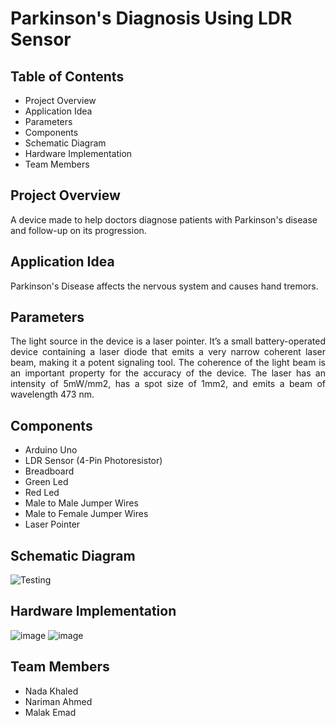 # Parkinson's Diagnosis Using LDR Sensor
## Table of Contents
* Project Overview
* Application Idea
* Parameters
* Components
* Schematic Diagram
* Hardware Implementation
* Team Members
## Project Overview
A device made to help doctors diagnose patients with Parkinson's disease and follow-up on its progression.
## Application Idea
Parkinson's Disease affects the nervous system and causes hand tremors.
## Parameters 
<p align="justify"> The light source in the device is a laser pointer. It’s a small battery-operated device containing a laser diode that emits a very narrow coherent laser beam, making it a potent signaling tool. The coherence of the light beam is an important property for the accuracy of the device. The laser has an intensity of 5mW/mm2, has a spot size of 1mm2, and emits a beam of wavelength 473 nm. </p>

## Components
* Arduino Uno
* LDR Sensor (4-Pin Photoresistor)
* Breadboard
* Green Led
* Red Led
* Male to Male Jumper Wires
* Male to Female Jumper Wires
* Laser Pointer
## Schematic Diagram
![Testing](https://github.com/NadaKhaled157/Parkinsons-Diagnosis-Device-Using-LDR-Sensor/assets/124778473/5c7b60bb-8222-4f39-a939-33d151fb0883)

## Hardware Implementation
![image](https://github.com/NadaKhaled157/Parkinsons-Diagnosis-Device-Using-LDR-Sensor/assets/124778473/57040550-127d-4af9-b475-e700ec3e2d5e)
![image](https://github.com/NadaKhaled157/Parkinsons-Diagnosis-Device-Using-LDR-Sensor/assets/124778473/7dd73c9a-d489-4fa6-a008-1f3a54b917dc)
## Team Members
* Nada Khaled 
* Nariman Ahmed
* Malak Emad
